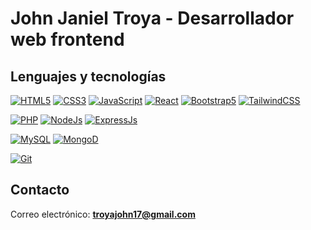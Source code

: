 # John Janiel Troya - Desarrollador web frontend

## Lenguajes y tecnologías

[![HTML5](https://img.shields.io/badge/HTML5-E34F26?style=for-the-badge&logo=html5&logoColor=white&labelColor=101010)](#)
[![CSS3](https://img.shields.io/badge/CSS3-1572B6?style=for-the-badge&logo=css3&logoColor=white&labelColor=101010)]()
[![JavaScript](https://img.shields.io/badge/JavaScript-F7DF1E?style=for-the-badge&logo=javascript&logoColor=white&labelColor=101010)]()
[![React](https://img.shields.io/badge/React-20232A?style=for-the-badge&logo=react&logoColor=61DAFB&labelColor=101010)]()
[![Bootstrap5](https://img.shields.io/badge/Bootstrap-563D7C?style=for-the-badge&logo=bootstrap&logoColor=white&labelColor=101010)]()
[![TailwindCSS](https://img.shields.io/badge/Tailwind_CSS-38B2AC?style=for-the-badge&logo=tailwind-css&logoColor=white&labelColor=101010)]()

[![PHP](https://img.shields.io/badge/PHP-777BB4?style=for-the-badge&logo=php&logoColor=white&labelColor=101010)]()
[![NodeJs](https://img.shields.io/badge/Node%20js-339933?style=for-the-badge&logo=nodedotjs&logoColor=white&labelColor=101010)]()
[![ExpressJs](https://img.shields.io/badge/Express%20js-000000?style=for-the-badge&logo=express&logoColor=white&labelColor=101010)]()

[![MySQL](https://img.shields.io/badge/MySQL-005C84?style=for-the-badge&logo=mysql&logoColor=white&labelColor=101010)]()
[![MongoD](https://img.shields.io/badge/MongoDB-4EA94B?style=for-the-badge&logo=mongodb&logoColor=white&labelColor=101010)]()

[![Git](https://img.shields.io/badge/GIT-E44C30?style=for-the-badge&logo=git&logoColor=white&labelColor=101010)]()

## Contacto

Correo electrónico: **troyajohn17@gmail.com**
